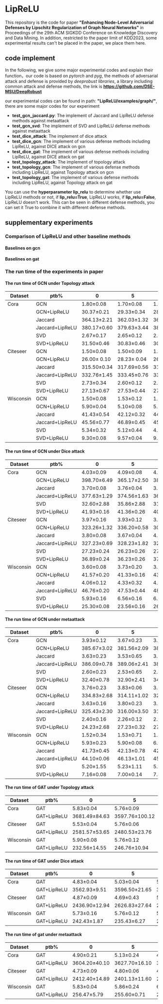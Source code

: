 # LipReLU
This repository is the code for paper **"Enhancing Node-Level Adversarial Defenses by Lipschitz Regularization of Graph Neural Networks"** in Proceedings of the 29th ACM SIGKDD Conference on Knowledge Discovery and Data Mining. In addition, restricted to the paper limit of KDD2023, some experimental results can't be placed in the paper, we place them here.


## code implement
In the following, we give some major experimental codes and explain their function，our code is based on *pytorch* and *pyg*, the methods of adversarial attack and defense is provided by *deeprobust libraries*, a library including common attack and defense methods, the link is **https://github.com/DSE-MSU/DeepRobust** 

our experimental codes can be found in path: **"LipReLU/examples/graph/"**, there are some major codes for our experiment
* **test_gcn_jaccard.py**: The implement of Jaccard and LipReLU defense methods against metaattack
* **test_gcn_svd**: The implement of SVD and LipReLU defense methods against metaattack 
* **test_dice_attack**: The implement of dice attack 
* **test_dice_gcn**: The implement of various defense methods including LipReLU, against DICE attack on gcn
* **test_dice_gat**: The implement of various defense methods including LipReLU, against DICE attack on gat
* **test_topology_attack**: The implement of topology attack
* **test_topology_gcn**: The implement of various defense methods including LipReLU, against Topology attack on gcn
* **test_topology_gat**: The implement of various defense methods including LipReLU, against Topology attack on gat

You can use the **hyperparameter lip_relu** to determine whether use LipReLU methods or not, if **lip_relu=True**, LipReLU works, if **lip_relu=False**, LipReLU doesn't work. This can be seen in different defense methods, you can set it True to combine it with different defense methods.

## supplementary experiments
### Comparison of LipReLU and other baseline methods
#### Baselines on gcn


#### Baselines on gat

### The run time of the experiments in paper
#### The run time of GCN under Topology attack 
|  Dataset    |  ptb%             |  0               |  5               |  10              |  15              |  20              |  25              |
|-------------|-------------------|------------------|------------------|------------------|------------------|------------------|------------------|
|  Cora       |  GCN              |  1.80±0.08       |  1.70±0.08       |  1.56±0.08       |  1.70±0.08       |  1.73±0.08       |  1.66±0.09       |
|             |  GCN+LipReLU      |  30.37±0.21      |  29.33±0.34      |  28.80±0.16      |  30.17±0.39      |  28.67±0.39      |  30.67±0.45      |
|             |  Jaccard          |  364.13±2.21     |  362.03±1.32     |  368.03±3.57     |  371.57±0.59     |  371.30±3.68     |  370.06±0.68     |
|             |  Jaccard+LipReLU  |  380.17±0.60     |  379.63±3.44     |  385.33±5.56     |  381.00±6.01     |  388.50±0.70     |  387.93±1.22     |
|             |  SVD              |  2.67±0.17       |  2.65±0.12       |  2.60±0.16       |  2.60±0.82       |  2.57±0.47       |  2.67±0.94       |
|             |  SVD+LipReLU      |  31.50±0.46      |  30.83±0.46      |  30.77±0.45      |  30.80±0.43      |  31.30±0.67      |  34.73±3.51      |
|  Citeseer   |  GCN              |  1.50±0.08       |  1.50±0.09       |  1.40±0.08       |  1.40±0.08       |  1.53±0.07       |  1.60±0.09       |
|             |  GCN+LipReLU      |  26.00± 0.10     |  28.23± 0.04     |  26.40± 0.23     |  26.33± 0.31     |  25.70± 0.05     |  25.80± 0.09     |
|             |  Jaccard          |  315.50±0.34     |  317.69±0.56     |  315.73±0.45     |  316.77±1.09     |  317.70±1.02     |  320.77±2.11     |
|             |  Jaccard+LipReLU  |  332.76±1.45     |  333.45±0.76     |  331.89±1.21     |  334.56±1.45     |  332.78±2.22     |  331.43±1.67     |
|             |  SVD              |  2.73±0.34       |  2.60±0.12       |  2.63±0.04       |  2.83±0.02       |  2.76±0.09       |  2.67±0.08       |
|             |  SVD+LipReLU      |  27.13±0.67      |  27.53±0.44      |  27.30±0.55      |  26.83±0.23      |  26.80±0.34      |  27.10±1.01      |
|  Wisconsin  |  GCN              |  1.50±0.08       |  1.53±0.12       |  1.57±0.08       |  1.50±0.09       |  1.50±0.21       |  1.57±0.08       |
|             |  GCN+LipReLU      |  5.90±0.04       |  5.10±0.08       |  5.56±0.05       |  5.90±0.04       |  6.00±0.08       |  6.10±0.05       |
|             |  Jaccard          |  41.43±0.54      |  42.12±0.32      |  44.12±0.42      |  41.63±0.45      |  42.57±0.55      |   44.45±0.43     |
|             |  Jaccard+LipReLU  |  45.56±0.77      |  46.89±0.45      |  45.12±0.45      |  45.74±0.34      |  44.91±0.83      |  46.12±0.16      |
|             |  SVD              |  5.34±0.32       |  5.12±0.44       |  4.98±0.17       |  5.67±0.34       |  5.43±0.08       |  5.67±0.31       |
|             |  SVD+LipReLU      |  9.30±0.08       |  9.57±0.04       |  9.32±0.21       |  9.12±0.12       |  9.70±0.08       |  10.83±0.20      |

#### The run time of GCN under Dice attack
|  Dataset    |  ptb%             |  0               |  5               |  10              |  15              |  20              |  25              |
|-------------|-------------------|------------------|------------------|------------------|------------------|------------------|------------------|
|  Cora       |  GCN              |  4.03±0.09       |  4.09±0.08       |  4.09±0.08       |  4.07±0.12       |  4.00±0.08       |  4.23±0.20       |
|             |  GCN+LipReLU      |  398.70±6.49     |  365.17±2.50     |  380.30±1.47     |  379.63±1.13     |  381.06±0.99     |  387.37±1.18     |
|             |  Jaccard          |  3.70±0.08       |  3.76±0.04       |  3.70±0.08       |  3.80±0.08       |  3.63±0.12       |  3.80±0.08       |
|             |  Jaccard+LipReLU  |  377.63±1.29     |  374.56±1.63     |  362.13±1.19     |  367.37±0.41     |  383.67±1.06     |  370.03±2.85     |
|             |  SVD              |  32.60±2.88      |  35.86±2.88      |  31.96±1.24      |  28.83±0.20      |  31.43±2.52      |  31.23±0.44      |
|             |  SVD+LipReLU      |  41.93±0.16      |  41.36±0.26      |  40.90±0.29      |  41.10±0.58      |  40.43±0.12      |  40.70±0.08      |
|  Citeseer   |  GCN              |  3.97±0.16       |  3.93±0.12       |  3.90±0.08       |  3.80±0.04       |  3.76±0.04       |  3.90±0.08       |
|             |  GCN+LipReLU      |  323.26±1.32     |  336.20±0.58     |  308.43±1.10     |  335.20±0.80     |  324.00±1.77     |  311.77±3.63     |
|             |  Jaccard          |  3.80±0.08       |  3.67±0.04       |  4.00±0.21       |  3.70±0.08       |  3.70±0.24       |  3.96±0.16       |
|             |  Jaccard+LipReLU  |  327.23±0.69     |  328.23±1.82     |  320.20±1.84     |  298.30±0.97     |  298.30±0.97     |  312.29±0.89     |
|             |  SVD              |  27.23±0.24      |  26.23±0.26      |  27.10±0.29      |  27.40±1.39      |  26.09±0.29      |  27.06±1.37      |
|             |  SVD+LipReLU      |  36.89±0.24      |  36.23±0.26      |  37.10±0.29      |  37.73±1.39      |  36.09±0.29      |  37.06±1.37      |
|  Wisconsin  |  GCN              |  3.60±0.08       |  3.73±0.20       |  3.80±0.08       |  3.83±0.04       |  3.70±0.08       |  3.83±0.04       |
|             |  GCN+LipReLU      |  41.57±0.20      |  41.33±0.16      |  43.19±0.37      |  41.57±0.26      |  42.87±0.23      |  40.26±0.24      |
|             |  Jaccard          |  4.06±0.12       |  4.33±0.32       |  4.19±0.14       |  4.57±0.20       |  4.87±0.20       |   4.26±0.12      |
|             |  Jaccard+LipReLU  |  46.76±0.20      |  47.53±0.44      |  48.39±0.08      |  47.30±0.08      |  46.69±0.21      |  45.80±0.63      |
|             |  SVD              |  5.93±0.16       |  6.56±0.16       |  6.86±0.12       |  6.93±0.12       |  6.80±0.28       |  6.10±0.08       |
|             |  SVD+LipReLU      |  25.30±0.08      |  23.56±0.16      |  26.98±1.20      |  25.78±0.23      |  23.56±0.77      |  25.89±0.45      |


#### The run time of GCN under metaattack
|  Dataset    |  ptb%             |  0               |  5               |  10              |  15              |  20              |  25              |
|-------------|-------------------|------------------|------------------|------------------|------------------|------------------|------------------|
|  Cora       |  GCN              |  3.93±0.12       |  3.67±0.23       |  3.80±0.08       |  3.73±0.09       |  3.86±0.20       |  3.56±0.16       |
|             |  GCN+LipReLU      |  385.67±3.02     |  381.56±2.09     |  381.99±0.19     |  378.67±1.12     |  375.33±1.47     |  376.76±2.40     |
|             |  Jaccard          |  3.63±0.23       |  3.53±0.65       |  3.80±0.08       |  3.63±0.87       |  3.73±0.09       |  3.56±0.12       |
|             |  Jaccard+LipReLU  |  386.09±0.78     |  389.06±2.41     |  385.86±1.44     |  35.49±0.57      |  386.36±0.74     |  384.03±0.77     |
|             |  SVD              |  2.60±0.23       |  2.53±0.65       |  2.66±0.08       |  2.68±0.87       |  2.69±0.09       |  2.67±0.12       |
|             |  SVD+LipReLU      |  32.40±0.78      |  32.90±2.41      |  34.79±1.11      |  33.06±0.57      |  35.16±0.74      |  33.36±0.77      |
|  Citeseer   |  GCN              |  3.76±0.23       |  3.83±0.06       |  3.70±0.12       |  3.83±0.14       |  3.60±0.08       |  3.83±0.21       |
|             |  GCN+LipReLU      |  334.83±2.68     |  314.11±1.02     |  329.92±1.47     |  330.06±1.46     |  336.46±3.76     |  335.73±1.23     |
|             |  Jaccard          |  3.63±0.16       |  3.80±0.23       |  3.93±0.76       |  3.83±0.72       |  3.86±0.45       |  3.76±0.32       |
|             |  Jaccard+LipReLU  |  325.43±2.30     |  316.00±3.50     |  316.20±3.02     |  311.83±0.66     |  325.06±1.84     |  313.75±3.82     |
|             |  SVD              |  2.40±0.16       |  2.26±0.12       |  2.66±0.12       |  2.33±0.14       |  2.63±0.13       |  2.40±0.12       |
|             |  SVD+LipReLU      |  24.23±2.68      |  27.23±0.32      |  27.73±0.24      |  27.36±0.24      |  27.43±0.23      |  27.63±0.43      |
|  Wisconsin  |  GCN              |  1.52±0.34       |  1.53±0.71       |  1.70±0.08       |  1.60±0.08       |  1.49±0.08       |  1.60±0.16       |
|             |  GCN+LipReLU      |  5.93±0.23       |  5.90±0.08       |  6.23±0.12       |  6.16±0.16       |  5.93±0.12       |  6.40±0.24       |
|             |  Jaccard          |  41.73±0.45      |  42.13±0.78      |  42.86±1.11      |  41.33±0.89      |  41.86±0.92      |   43.23±0.57     |
|             |  Jaccard+LipReLU  |  44.10±0.06      |  46.13±1.01      |  45.86±0.67      |  46.36±0.23      |  46.00±0.66      |  47.23±0.31      |
|             |  SVD              |  5.20±1.55       |  5.23±1.11       |  5.03±0.12       |  5.86±0.45       |  6.03±0.14       |  5.86±0.99       |
|             |  SVD+LipReLU      |  7.16±0.08       |  7.00±0.14       |  7.09±0.22       |  9.13±0.45       |  7.09±0.32       |  8.03±0.08       |



#### The run time of GAT under Topology attack
|  Dataset    |  ptb%         |  0                |  5                 |  10                |  15                |  20                |  25                |
|-------------|---------------|-------------------|--------------------|--------------------|--------------------|--------------------|--------------------|
|  Cora       |  GAT          |   5.83±0.04       |   5.76±0.09        |   5.80±0.04        |   5.90±0.08        |   6.13±0.07        |   5.96±0.05        |
|             |  GAT+LipReLU  |  3681.49±84.63    |   3597.76±100.12   |   3600.56±13.83    |   3594.23±47.00    |   3637.67±75.09    |   3700.30±27.44    |
|  Citeseer   |  GAT          |   5.53±0.04       |   5.76±0.06        |   5.79±0.05        |   5.86±0.04        |   5.73±0.04        |   5.73±0.08        |
|             |   GAT+LipReLU |  2581.57±53.65    |   2480.53±23.76    |   2421.73±78.45    |   2442.26±33.89    |   2391.53±99.67    |   2541.86±43.17    |
|  Wisconsin  |   GAT         |   5.90±0.08       |   5.76±0.12        |   5.96±0.14        |   5.90±0.43        |   6.23±0.09        |   6.20±0.12        |
|             |   GAT+LipReLU |  232.56±14.55     |   246.76±10.94     |   244.43±16.78     |   233.29±22.89     |   249.03±10.89     |   229.36±11.34     |


#### The run time of GAT under Dice attack
|  Dataset    |  ptb%         |  0               |  5                |  10               |  15               |  20               |  25               |
|-------------|---------------|------------------|-------------------|-------------------|-------------------|-------------------|-------------------|
|  Cora       |  GAT          |   4.83±0.04      |   5.03±0.04       |   5.26±0.06       |   4.93±0.06       |   5.13±0.06       |   5.20±0.05       |
|             |  GAT+LipReLU  |  3562.93±9.51    |   3596.50±21.65   |   3592.36±5.40    |   3539.79±7.18    |   3626.23±27.00   |   3578.16±8.43    |
|  Citeseer   |  GAT          |   4.87±0.09      |   4.69±0.43       |   5.00±0.16       |   4.96±0.19       |   5.06±0.12       |   5.03±0.08       |
|             |   GAT+LipReLU |  2436.90±12.94   |   2626.83±27.64   |   2531.02±11.56   |   2563.93±80.16   |   2453.60±21.02   |   2496.89±44.25   |
|  Wisconsin  |   GAT         |   5.73±0.16      |   5.76±0.12       |   5.86±0.09       |   5.29±0.12       |   5.00±0.16       |   5.06±0.18       |
|             |   GAT+LipReLU |  242.43±1.87     |   235.43±6.27     |   244.43±10.85    |   242.47±9.35     |   257.00±25.36    |   238.02±10.93    |


#### The run time of gat under metaattack
    
|  Dataset    |  ptb%         |  0                |  5                 |  10                |  15                |  20                |  25                |
|-------------|---------------|-------------------|--------------------|--------------------|--------------------|--------------------|--------------------|
|  Cora       |  GAT          |   4.90±0.21       |   5.13±0.24        |   4.90±0.08        |   5.29±0.14        |   5.00±0.08        |   5.06±0.09        |
|             |  GAT+LipReLU  |  3604.20±40.10    |   3627.70±16.10    |   3590.76±21.37    |   3646.50±5.88     |   3703.67±11.98    |   3579.80±88.72    |
|  Citeseer   |  GAT          |   4.73±0.09       |   4.80±0.06        |   4.83±0.05        |   4.93±0.06        |   5.00±0.08        |   4.80±0.07        |
|             |   GAT+LipReLU |  2412.40±14.89    |   2401.13±11.60    |   2520.36±75.19    |   2413.23±28.56    |   2487.80±26.01    |   2456.50±15.95    |
|  Wisconsin  |   GAT         |   5.83±0.04       |   5.86±0.24        |   6.26±0.12        |   6.03±0.12        |   5.93±0.45        |   5.96±0.67        |
|             |   GAT+LipReLU |  256.47±5.79      |   255.60±0.71      |   219.67±2.56      |   237.20±1.12      |   279.40±4.54      |   238.63±4.22      |





